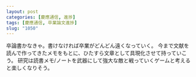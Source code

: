 ```yaml
---
layout: post
categories: [慶應通信, 進捗]
tags: [慶應通信, 卒業論文進捗]
slug: "1050"
---
```

卒論書かなきゃ。書けなければ卒業がどんどん遠くなっていく。
今まで文献を読んで作ってきたメモをもとに、ひたすら文章として具現化させて持っていこう。
研究は読書メモ/ノートを武器にして強大な敵と戦っていくゲームと考えると楽しくなりそう。
